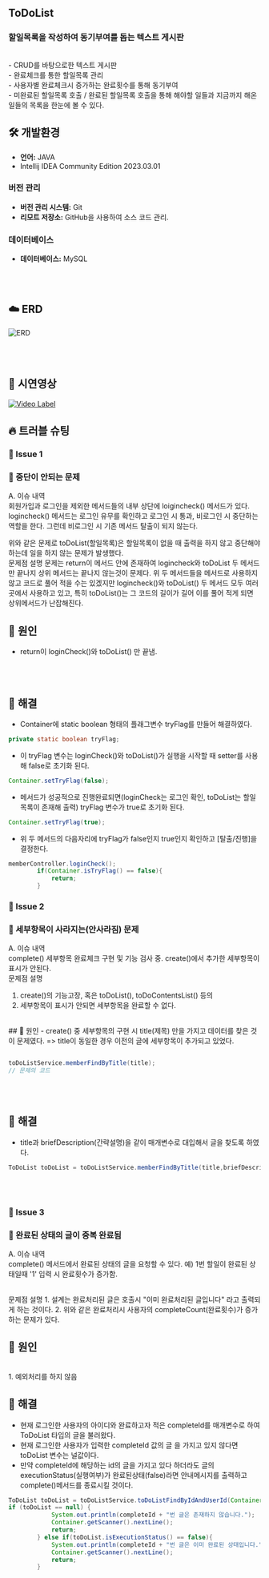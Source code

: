 ## ToDoList

### 할일목록을 작성하여 동기부여를 돕는 텍스트 게시판 

<br />
- CRUD를 바탕으로한 텍스트 게시판
<br />
- 완료체크를 통한 할일목록 관리
<br />
- 사용자별 완료체크시 증가하는 완료횟수를 통해 동기부여
<br />
- 미완료된 할일목록 호출 / 완료된 할일목록 호출을 통해 해야할 일들과 지금까지 해온 일들의 목록을 한눈에 볼 수 있다.

<br/>


## 🛠 개발환경
- **언어:** JAVA
- Intellij IDEA Community Edition 2023.03.01
### 버전 관리
- **버전 관리 시스템:** Git
- **리모트 저장소:** GitHub을 사용하여 소스 코드 관리.
### 데이터베이스
- **데이터베이스:** MySQL
<br/>
<br/>

## ☁️ ERD

![ERD](https://i.imgur.com/nPDFrZr.png)

<br>
<br>

## 👀 시연영상

[![Video Label](http://img.youtube.com/vi/3bRkaf1RRak/0.jpg)](https://youtu.be/3bRkaf1RRak)

## 🔥 트러블 슈팅

### 🚨 Issue 1
### 🚧 중단이 안되는 문제

A. 이슈 내역
<br>
회원가입과 로그인을 제외한 메서드들의 내부 상단에 loigincheck() 메서드가 있다.
logincheck() 메서드는 로그인 유무를 확인하고 로그인 시 통과, 비로그인 시 중단하는 역할을 한다.
그런데 비로그인 시 기존 메서드 탈출이 되지 않는다.

위와 같은 문제로 toDoList(할일목록)은 할일목록이 없을 때 출력을 하지 않고 중단해야 하는데 일을 하지 않는 문제가 발생했다.
<br>
문제점 설명
문제는 return이 메서드 안에 존재하여 logincheck와 toDoList 두 메서드만 끝나지 상위 메서드는 끝나지 않는것이 문제다.
위 두 메서드들을 메서드로 사용하지 않고 코드로 풀어 적을 수는 있겠지만 logincheck()와 toDoList() 두 메서드 모두 여러 곳에서 사용하고 있고, 특히 toDoList()는 그 코드의 길이가 길어 이를 풀어 적게 되면 상위메서드가 난잡해진다.
<br>
## 🛑 원인
- return이 loginCheck()와 toDoList() 만 끝냄.
<br>
<br>

## 🚥 해결
- Container에 static boolean 형태의 플래그변수 tryFlag를 만들어 해결하였다.
```java
private static boolean tryFlag;
```
- 이 tryFlag 변수는 loginCheck()와 toDoList()가 실행을 시작할 때 setter를 사용해 false로 초기화 된다.
```java
Container.setTryFlag(false);
```
- 메서드가 성공적으로 진행완료되면(loginCheck는 로그인 확인, toDoList는 할일목록이 존재해 출력) tryFlag 변수가 true로 초기화 된다.
```java
Container.setTryFlag(true);
```

- 위 두 메서드의 다음자리에 tryFlag가 false인지 true인지 확인하고 [탈출/진행]을 결정한다.
```java
memberController.loginCheck();
        if(Container.isTryFlag() == false){
            return;
        }
```

### 🚨 Issue 2
### 🚧 세부항목이 사라지는(안사라짐) 문제

A. 이슈 내역
<br>
complete() 세부항목 완료체크 구현 및 기능 검사 중.
create()에서 추가한 세부항목이 표시가 안된다.
<br>
문제점 설명
1. create()의 기능고장, 혹은 toDoList(), toDoContentsList() 등의 
2. 세부항목이 표시가 안되면 세부항목을 완료할 수 없다.
<br>
## 🛑 원인
- create() 중 세부항목의 구현 시 title(제목) 만을 가지고 데이터를 찾은 것이 문제였다.
=> title이 동일한 경우 이전의 글에 세부항목이 추가되고 있었다.

```java

toDoListService.memberFindByTitle(title);
// 문제의 코드
```
<br>
<br>

## 🚥 해결
- title과 briefDescription(간략설명)을 같이 매개변수로 대입해서 글을 찾도록 하였다.
```java
ToDoList toDoList = toDoListService.memberFindByTitle(title,briefDescription);
```
<br>
<br>

### 🚨 Issue 3
### 🚧 완료된 상태의 글이 중복 완료됨

A. 이슈 내역
<br>
complete() 메서드에서 완료된 상태의 글을 요청할 수 있다.
예) 1번 할일이 완료된 상태일때 '1' 입력 시 완료횟수가 증가함.


<br>
문제점 설명
1. 설계는 완료처리된 글은 호출시 "이미 완료처리된 글입니다" 라고 출력되게 하는 것이다.
2. 위와 같은 완료처리시 사용자의 completeCount(완료횟수)가 증가하는 문제가 있다.

<br>

## 🛑 원인


<br>
1. 예외처리를 하지 않음
<br>

## 🚥 해결
- 현재 로그인한 사용자의 아이디와 완료하고자 적은 completeId를 매개변수로 하여 ToDoList 타입의 글을 불러왔다.
- 현재 로그인한 사용자가 입력한 completeId 값의 글 을 가지고 있지 않다면 toDoList 변수는 널값이다.
- 만약 completeId에 해당하는 id의 글을 가지고 있다 하더라도 글의 executionStatus(실행여부)가 완료된상태(false)라면 안내메시지를 출력하고 complete()메서드를 종료시킬 것이다.
```java
ToDoList toDoList = toDoListService.toDoListFindByIdAndUserId(Container.getLoginedMember().getId(), completeId);
if (toDoList == null) {
            System.out.println(completeId + "번 글은 존재하지 않습니다.");
            Container.getScanner().nextLine();
            return;
        } else if(toDoList.isExecutionStatus() == false){
            System.out.println(completeId + "번 글은 이미 완료된 상태입니다.");
            Container.getScanner().nextLine();
            return;
        }
```
 
